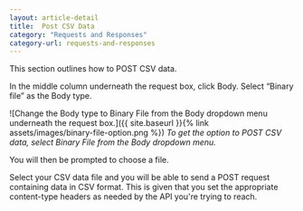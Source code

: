 ```yaml
---
layout: article-detail
title:  Post CSV Data
category: "Requests and Responses"
category-url: requests-and-responses
---
```


This section outlines how to POST CSV data.

In the middle column underneath the request box, click Body. Select “Binary file” as the Body type.

![Change the Body type to Binary File from the Body dropdown menu underneath the request box.]({{ site.baseurl }}{% link assets/images/binary-file-option.png %})
_To get the option to POST CSV data, select Binary File from the Body dropdown menu._

You will then be prompted to choose a file.

Select your CSV data file and you will be able to send a POST request containing data in CSV format. This is given that you set the appropriate content-type headers as needed by the API you're trying to reach.
